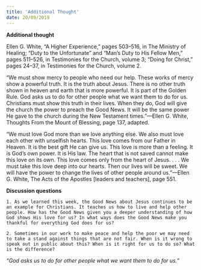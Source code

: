 ```yaml
---
title: 'Additional Thought'
date: 20/09/2019
---
```


**Additional thought**

Ellen G. White, “A Higher Experience,” pages 503–516, in The Ministry of Healing; “Duty to the Unfortunate” and “Man’s Duty to His Fellow Men,” pages 511–526, in Testimonies for the Church, volume 3; “Doing for Christ,” pages 24–37, in Testimonies for the Church, volume 2.

“We must show mercy to people who need our help. These works of mercy show a powerful truth. It is the truth about Jesus. There is no other truth shown in heaven and earth that is more powerful. It is part of the Golden Rule. God asks us to do for other people what we want them to do for us. Christians must show this truth in their lives. When they do, God will give the church the power to preach the Good News. It will be the same power He gave to the church during the New Testament times.”—Ellen G. White, Thoughts From the Mount of Blessing, page 137, adapted. 

“We must love God more than we love anything else. We also must love each other with unselfish hearts. This love comes from our Father in Heaven. It is the best gift He can give us. This love is more than a feeling. It is God’s own power. It is His law. The heart that is not saved cannot make this love on its own. This love comes only from the heart of Jesus. . . . We must take this love deep into our hearts. Then our lives will be sweet. We will have the power to change the lives of other people around us.”—Ellen G. White, The Acts of the Apostles [leaders and teachers], page 551.

**Discussion questions**

`1. As we learned this week, the Good News about Jesus continues to be an example for Christians. It teaches us how to live and help other people. How has the Good News given you a deeper understanding of how God shows His love for us? In what ways does the Good News make you thankful for everything God does for us?`

`2. Sometimes in our work to make peace and help the poor we may need to take a stand against things that are not fair. When is it wrong to speak out in public about this? When is it right for us to do so? What is the difference?`

*“God asks us to do for other people what we want them to do for us.”*